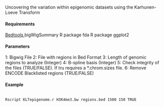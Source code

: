 Uncovering the variation within epigenomic datasets using the Karhunen-Loeve Transform

<h4> Requirements </h4>
<a href="http://www.google.com/"> Bedtools </a> 
bigWigSummary
R package fda
R package ggplot2

<h4> Parameters </h4>
1: Bigwig File
2: File with regions in Bed Format
3: Length of genomic regions to analyze (Integer)
4: B-spline basis (Integer)
5: Check integrity of the files (TRUE/FALSE). If tru requires a *.chrom.sizes file.
6: Remove ENCODE Blacklisted regions (TRUE/FALSE)

<h4> Example </h4>

<code>
Rscript KLTepigenome.r H3K4me3.bw regions.bed 1500 150 TRUE
</code>
